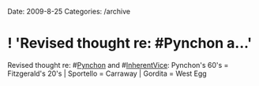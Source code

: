 Date: 2009-8-25
Categories: /archive

# ! 'Revised thought re: #Pynchon a...'

Revised thought re: #<a href="http://search.twitter.com/search?q=%23Pynchon" class="aktt_hashtag">Pynchon</a> and #<a href="http://search.twitter.com/search?q=%23InherentVice" class="aktt_hashtag">InherentVice</a>: Pynchon's 60's = Fitzgerald's 20's | Sportello = Carraway | Gordita = West Egg
